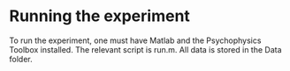 # Running the experiment

To run the experiment, one must have Matlab and the Psychophysics Toolbox installed. The relevant script is run.m. All data is stored in the Data folder.
